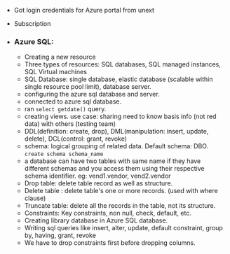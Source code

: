 
- Got login credentials for Azure portal from unext

- Subscription
- ### Azure SQL:
	- Creating a new resource
	- Three types of resources: SQL databases, SQL managed instances, SQL Virtual machines
	- SQL Database: single database, elastic database (scalable within single resource pool limit), database server.
	- configuring the azure sql database and server.
	- connected to azure sql database.
	- ran `select getdate()` query.
	- creating views. use case: sharing need to know basis info (not red data) with others (testing team)
	- DDL(definition: create, drop), DML(manipulation: insert, update, delete), DCL(control: grant, revoke)
	- schema: logical grouping of related data. Default schema: DBO. `create schema schema_name`
	- a database can have two tables with same name if they have different schemas and you access them using their respective schema identifier. eg: vend1.vendor, vend2.vendor
	- Drop table: delete table record as well as structure.
	- Delete table : delete table's one or more records. (used with where clause)
	- Truncate table: delete all the records in the table, not its structure.
	- Constraints: Key constraints, non null, check, default, etc.
	- Creating library database in Azure SQL database.
	- Writing sql queries like insert, alter, update, default constraint, group by, having, grant, revoke
	- We have to drop constraints first before dropping columns.
